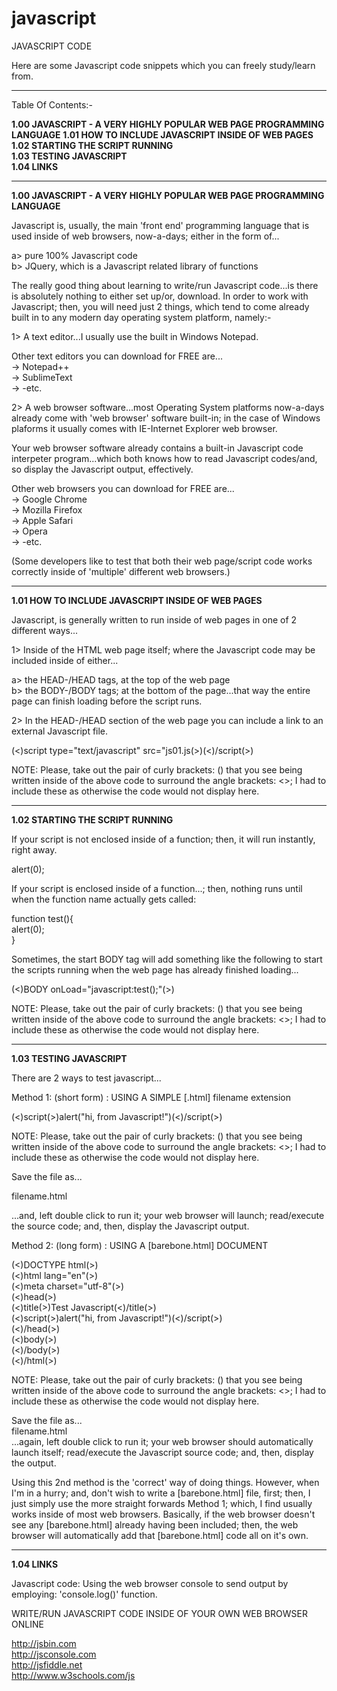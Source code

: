 # javascript

JAVASCRIPT CODE

Here are some Javascript code snippets which you can freely study/learn from.

-----

Table Of Contents:-

**1.00 JAVASCRIPT - A VERY HIGHLY POPULAR WEB PAGE PROGRAMMING LANGUAGE** 
**1.01 HOW TO INCLUDE JAVASCRIPT INSIDE OF WEB PAGES** 
**1.02 STARTING THE SCRIPT RUNNING**  
**1.03 TESTING JAVASCRIPT**  
**1.04 LINKS**

-----

**1.00 JAVASCRIPT - A VERY HIGHLY POPULAR WEB PAGE PROGRAMMING LANGUAGE** 

Javascript is, usually, the main 'front end' programming language that is used inside of web browsers, now-a-days; either in the form of...

a> pure 100% Javascript code  
b> JQuery, which is a Javascript related library of functions

The really good thing about learning to write/run Javascript code...is there is absolutely nothing to either set up/or, download. In order to work with Javascript; then, you will need just 2 things, which tend to come already built in to any modern day operating system platform, namely:-

1> A text editor...I usually use the built in Windows Notepad. 

Other text editors you can download for FREE are...    
-> Notepad++  
-> SublimeText  
-> -etc.

2> A web browser software...most Operating System platforms now-a-days already come with 'web browser' software built-in; in the case of Windows plaforms it usually comes with IE-Internet Explorer web browser. 

Your web browser software already contains a built-in Javascript code interpeter program...which both knows how to read Javascript codes/and, so display the Javascript output, effectively.

Other web browsers you can download for FREE are...  
-> Google Chrome  
-> Mozilla Firefox  
-> Apple Safari  
-> Opera  
-> -etc.

(Some developers like to test that both their web page/script code works correctly inside of 'multiple' different web browsers.) 

-----

**1.01 HOW TO INCLUDE JAVASCRIPT INSIDE OF WEB PAGES**

Javascript, is generally written to run inside of web pages in one of 2 different ways...

1> Inside of the HTML web page itself; where the Javascript code may be included inside of either...

a> the HEAD-/HEAD tags, at the top of the web page  
b> the BODY-/BODY tags; at the bottom of the page...that way the entire page can finish loading before the script runs.

2> In the HEAD-/HEAD section of the web page you can include a link to an external Javascript file.

(<)script type="text/javascript" src="js01.js(>)(<)/script(>)    

NOTE: Please, take out the pair of curly brackets: () that you see being written inside of the above code to surround the angle brackets: <>; I had to include these as otherwise the code would not display here.

-----

**1.02 STARTING THE SCRIPT RUNNING**

If your script is not enclosed inside of a function; then, it will run instantly, right away.

alert(0);

If your script is enclosed inside of a function...; then, nothing runs until when the function name actually gets called: 

function test(){  
 alert(0);  
}

Sometimes, the start BODY tag will add something like the following to start the scripts running when the web page has already finished loading...

(<)BODY onLoad="javascript:test();"(>)

NOTE: Please, take out the pair of curly brackets: () that you see being written inside of the above code to surround the angle brackets: <>; I had to include these as otherwise the code would not display here.

-----

**1.03 TESTING JAVASCRIPT**

There are 2 ways to test javascript...

Method 1: (short form) : USING A SIMPLE [.html] filename extension

(<)script(>)alert("hi, from Javascript!")(<)/script(>)  

NOTE: Please, take out the pair of curly brackets: () that you see being written inside of the above code to surround the angle brackets: <>; I had to include these as otherwise the code would not display here.

Save the file as...

filename.html

...and, left double click to run it; your web browser will launch; read/execute the source code; and, then, display the Javascript output.

Method 2: (long form) : USING A [barebone.html] DOCUMENT

(<)DOCTYPE html(>)    
(<)html lang="en"(>)    
 (<)meta charset="utf-8"(>)    
 (<)head(>)  
  (<)title(>)Test Javascript(<)/title(>)        
  (<)script(>)alert("hi, from Javascript!")(<)/script(>)      
 (<)/head(>)      
 (<)body(>)    
 (<)/body(>)    
(<)/html(>)  

NOTE: Please, take out the pair of curly brackets: () that you see being written inside of the above code to surround the angle brackets: <>; I had to include these as otherwise the code would not display here.

Save the file as...  
filename.html  
...again, left double click to run it; your web browser should automatically launch itself; read/execute the Javascript source code; and, then, display the output.

Using this 2nd method is the 'correct' way of doing things. However, when I'm in a hurry; and, don't wish to write a [barebone.html] file, first; then, I just simply use the more straight forwards Method 1; which, I find usually works inside of most web browsers. Basically, if the web browser doesn't see any [barebone.html] already having been included; then, the web browser will automatically add that [barebone.html] code all on it's own.

-----

**1.04 LINKS**

Javascript code: Using the web browser console to send output by employing: 'console.log()' function.

WRITE/RUN JAVASCRIPT CODE INSIDE OF YOUR OWN WEB BROWSER ONLINE

http://jsbin.com  
http://jsconsole.com      
http://jsfiddle.net  
http://www.w3schools.com/js
